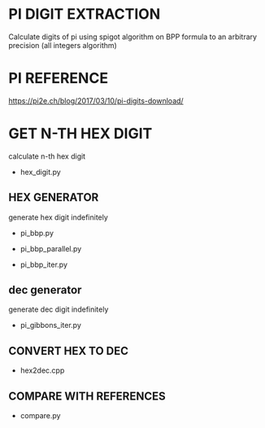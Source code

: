 # PI DIGIT EXTRACTION

Calculate digits of pi using spigot algorithm on BPP formula to an arbitrary precision (all integers algorithm)

# PI REFERENCE

https://pi2e.ch/blog/2017/03/10/pi-digits-download/

# GET N-TH HEX DIGIT

calculate n-th hex digit

- hex_digit.py


## HEX GENERATOR

generate hex digit indefinitely

- pi_bbp.py

- pi_bbp_parallel.py

- pi_bbp_iter.py

## dec generator

generate dec digit indefinitely

- pi_gibbons_iter.py

## CONVERT HEX TO DEC

- hex2dec.cpp

## COMPARE WITH REFERENCES

- compare.py